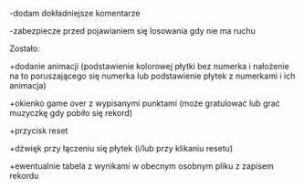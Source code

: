 -dodam dokładniejsze komentarze

-zabezpiecze przed pojawianiem się losowania gdy nie ma ruchu

Zostało:

+dodanie animacji (podstawienie kolorowej płytki bez numerka i nałożenie na to poruszającego się numerka lub podstawienie płytek z numerkami i ich animacja)

+okienko game over z wypisanymi punktami (może gratulować lub grać muzyczkę gdy pobiło się rekord)

+przycisk reset

+dźwięk przy łączeniu się płytek (i/lub przy klikaniu resetu)

+ewentualnie tabela z wynikami w obecnym osobnym pliku z zapisem rekordu 

